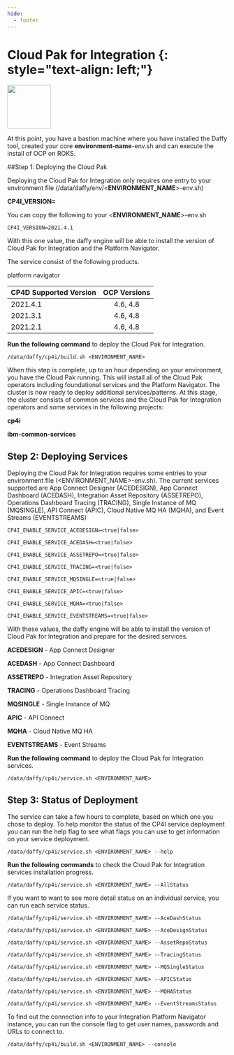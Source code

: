 ```yaml
---
hide:
  - footer
---
```


Cloud Pak for Integration {: style="text-align: left;"}
===============
<img src='../images/integration.png'
       style="width:100px;height:100px;"/>


At this point, you have a bastion machine where you have installed the Daffy tool, created your core <b>environment-name</b>-env.sh and can execute the install of OCP on ROKS.

##Step 1: Deploying the Cloud Pak

Deploying the Cloud Pak for Integration only requires one entry to your environment file (/data/daffy/env/<**ENVIRONMENT_NAME**>-env.sh)

**CP4I_VERSION=<version>**

You can copy the following to your <**ENVIRONMENT_NAME**>-env.sh

```
CP4I_VERSION=2021.4.1
```

With this one value, the daffy engine will be able to install the version of Cloud Pak for Integration and the Platform Navigator.

The service consist of the following products.

platform navigator

| CP4D Supported Version    | OCP Versions |
| :---      |    :----:     |  
| 2021.4.1     | 4.6, 4.8      |
| 2021.3.1     | 4.6, 4.8      |
| 2021.2.1     | 4.6, 4.8      |

**Run the following command** to deploy the Cloud Pak for Integration.

```
/data/daffy/cp4i/build.sh <ENVIRONMENT_NAME>
```

When this step is complete, up to an hour depending on your environment, you have the Cloud Pak running. This will install all of the Cloud Pak operators including foundational services and the Platform Navigator. The cluster is now ready to deploy additional services/patterns.  At this stage, the cluster consists  of common services and the Cloud Pak for Integration operators and some services in the following projects:

**cp4i**

**ibm-common-services**

## Step 2: Deploying Services

Deploying the Cloud Pak for Integration requires some entries to your environment file (<ENVIRONMENT_NAME>-env.sh). The current services supported are App Connect Designer (ACEDESIGN), App Connect Dashboard (ACEDASH), Integration Asset Repository (ASSETREPO), Operations Dashboard Tracing (TRACING), Single Instance of MQ (MQSINGLE), API Connect (APIC), Cloud Native MQ HA (MQHA), and Event Streams (EVENTSTREAMS)

```
CP4I_ENABLE_SERVICE_ACEDESIGN=<true|false>

CP4I_ENABLE_SERVICE_ACEDASH=<true|false>

CP4I_ENABLE_SERVICE_ASSETREPO=<true|false>

CP4I_ENABLE_SERVICE_TRACING=<true|false>

CP4I_ENABLE_SERVICE_MQSINGLE=<true|false>

CP4I_ENABLE_SERVICE_APIC=<true|false>

CP4I_ENABLE_SERVICE_MQHA=<true|false>

CP4I_ENABLE_SERVICE_EVENTSTREAMS=<true|false>
```
With these values, the daffy engine will be able to install the version of Cloud Pak for Integration and prepare for the desired services.

**ACEDESIGN** - App Connect Designer

**ACEDASH** - App Connect Dashboard

**ASSETREPO** - Integration Asset Repository

**TRACING** - Operations Dashboard Tracing

**MQSINGLE** - Single Instance of MQ

**APIC** - API Connect

**MQHA** - Cloud Native MQ HA

**EVENTSTREAMS** - Event Streams

**Run the following command** to deploy the Cloud Pak for Integration services.

```
/data/daffy/cp4i/service.sh <ENVIRONMENT_NAME>
```
## Step 3: Status of Deployment

The service can take a few hours to complete, based on which one you chose to deploy. To help monitor the status of the CP4I service deployment you can run the help flag to see what flags you can use to get information on your service deployment.

```
/data/daffy/cp4i/service.sh <ENVIRONMENT_NAME> --help
```

**Run the following commands** to check the Cloud Pak for Integration services installation progress.

```
/data/daffy/cp4i/service.sh <ENVIRONMENT_NAME> --AllStatus
```

If you want to want to see more detail status on an individual service, you can run each service status.

```
/data/daffy/cp4i/service.sh <ENVIRONMENT_NAME> --AceDashStatus
```
```
/data/daffy/cp4i/service.sh <ENVIRONMENT_NAME> --AceDesignStatus
```
```
/data/daffy/cp4i/service.sh <ENVIRONMENT_NAME> --AssetRepoStatus
```
```
/data/daffy/cp4i/service.sh <ENVIRONMENT_NAME> --TracingStatus
```
```
/data/daffy/cp4i/service.sh <ENVIRONMENT_NAME> --MQSingleStatus
```
```
/data/daffy/cp4i/service.sh <ENVIRONMENT_NAME> --APICStatus
```
```
/data/daffy/cp4i/service.sh <ENVIRONMENT_NAME> --MQHAStatus
```
```
/data/daffy/cp4i/service.sh <ENVIRONMENT_NAME> --EventStreamsStatus
```
To find out the connection info to your Integration Platform Navigator instance, you can run the console flag to get user names, passwords and URLs to connect to.

```
/data/daffy/cp4i/build.sh <ENVIRONMENT_NAME> --console
```

